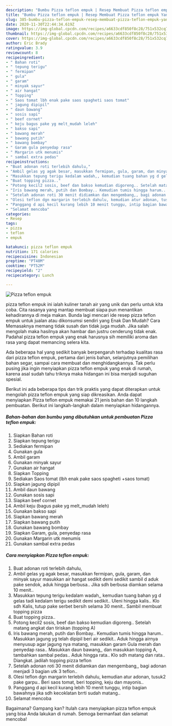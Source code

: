 ```yaml
---
description: "Bumbu Pizza teflon empuk | Resep Membuat Pizza teflon empuk Yang Enak Banget"
title: "Bumbu Pizza teflon empuk | Resep Membuat Pizza teflon empuk Yang Enak Banget"
slug: 385-bumbu-pizza-teflon-empuk-resep-membuat-pizza-teflon-empuk-yang-enak-banget
date: 2020-11-30T22:44:34.619Z
image: https://img-global.cpcdn.com/recipes/a6633cdf850f8c28/751x532cq70/pizza-teflon-empuk-foto-resep-utama.jpg
thumbnail: https://img-global.cpcdn.com/recipes/a6633cdf850f8c28/751x532cq70/pizza-teflon-empuk-foto-resep-utama.jpg
cover: https://img-global.cpcdn.com/recipes/a6633cdf850f8c28/751x532cq70/pizza-teflon-empuk-foto-resep-utama.jpg
author: Eric Brady
ratingvalue: 3.9
reviewcount: 8
recipeingredient:
- " Bahan roti"
- " tepung terigu"
- " fermipan"
- " gula"
- " garam"
- " minyak sayur"
- " air hangat"
- " Topping"
- " Saos tomat lbh enak pake saos spagheti saos tomat"
- " jagung dipipil"
- " daun bawang"
- " sosis sapi"
- " beef cornet"
- " keju bagus pake yg melt_mudah leleh"
- " bakso sapi"
- " bawang merah"
- " bawang putih"
- " bawang bombay"
- " Garam gula penyedap rasa"
- " Margarin utk menumis"
- " sambal extra pedas"
recipeinstructions:
- "Buat adonan roti terlebih dahulu,"
- "Ambil gelas yg agak besar, masukkan fermipan, gula, garam, dan minyak sayur masukkan air hangat sedikit demi sedikit sambil d aduk pake sendok, aduk hingga berbusa.. Jika sdh berbusa diamkan selama 10 menit.."
- "Masukkan tepung terigu kedalam wadah,, kemudian tuang bahan yg d gelas tadi kedalam terigu sedikit demi sedikit.. Uleni hingga kalis.. Klo sdh Kalis, tutup pake serbet bersih selama 30 menit.. Sambil membuat topping pizza"
- "Buat topping pizza.."
- "Potong kecil2 sosis, beef dan bakso kemudian digoreng.. Setelah matang angkat dan tiriskan (topping A)"
- "Iris bawang merah, putih dan Bombay.. Kemudian tumis hingga harum.. Masukkan jagung yg telah dipipil beri air sedikit.. Aduk hingga airnya menyusup agar jagung nya matang, masukkan garam Gula merah dan penyedap rasa.. Masukkan daun bawang,, dan masukkan topping A, tambahkan sambal pedas.. Aduk hingga rata.. Klo sdh matang dan rata.. Diangkat. jadilah topping pizza teflon"
- "Setelah adonan roti 30 menit didiamkan dan mengembang,, bagi adonan menjadi 3 bagian utk 3 teflon.."
- "Olesi teflon dgn margarin terlebih dahulu, kemudian atur adonan, tusuk2 pake garpu.. Beri saos tomat, beri topping, keju dan mayonis.."
- "Panggang d api kecil kurang lebih 10 menit tunggu, intip bagian bawahnya jika sdh kecoklatan brrti sudah matang.."
- "Selamat mencoba"
categories:
- Resep
tags:
- pizza
- teflon
- empuk

katakunci: pizza teflon empuk 
nutrition: 171 calories
recipecuisine: Indonesian
preptime: "PT40M"
cooktime: "PT52M"
recipeyield: "2"
recipecategory: Lunch

---
```



![Pizza teflon empuk](https://img-global.cpcdn.com/recipes/a6633cdf850f8c28/751x532cq70/pizza-teflon-empuk-foto-resep-utama.jpg)


pizza teflon empuk ini ialah kuliner tanah air yang unik dan perlu untuk kita coba. Cita rasanya yang mantap membuat siapa pun menantikan kehadirannya di meja makan.
Bunda lagi mencari ide resep pizza teflon empuk untuk jualan atau dikonsumsi sendiri yang Enak Dan Mudah? Cara Memasaknya memang tidak susah dan tidak juga mudah. Jika salah mengolah maka hasilnya akan hambar dan justru cenderung tidak enak. Padahal pizza teflon empuk yang enak harusnya sih memiliki aroma dan rasa yang dapat memancing selera kita.

Ada beberapa hal yang sedikit banyak berpengaruh terhadap kualitas rasa dari pizza teflon empuk, pertama dari jenis bahan, selanjutnya pemilihan bahan segar, sampai cara membuat dan menghidangkannya. Tak perlu pusing jika ingin menyiapkan pizza teflon empuk yang enak di rumah, karena asal sudah tahu triknya maka hidangan ini bisa menjadi suguhan spesial.




Berikut ini ada beberapa tips dan trik praktis yang dapat diterapkan untuk mengolah pizza teflon empuk yang siap dikreasikan. Anda dapat menyiapkan Pizza teflon empuk memakai 21 jenis bahan dan 10 langkah pembuatan. Berikut ini langkah-langkah dalam menyiapkan hidangannya.

<!--inarticleads1-->

##### Bahan-bahan dan bumbu yang dibutuhkan untuk pembuatan Pizza teflon empuk:

1. Siapkan  Bahan roti
1. Siapkan  tepung terigu
1. Sediakan  fermipan
1. Gunakan  gula
1. Ambil  garam
1. Gunakan  minyak sayur
1. Gunakan  air hangat
1. Siapkan  Topping
1. Sediakan  Saos tomat (lbh enak pake saos spagheti +saos tomat)
1. Siapkan  jagung dipipil
1. Ambil  daun bawang
1. Gunakan  sosis sapi
1. Siapkan  beef cornet
1. Ambil  keju (bagus pake yg melt_mudah leleh)
1. Gunakan  bakso sapi
1. Siapkan  bawang merah
1. Siapkan  bawang putih
1. Gunakan  bawang bombay
1. Siapkan  Garam, gula, penyedap rasa
1. Gunakan  Margarin utk menumis
1. Gunakan  sambal extra pedas




<!--inarticleads2-->

##### Cara menyiapkan Pizza teflon empuk:

1. Buat adonan roti terlebih dahulu,
1. Ambil gelas yg agak besar, masukkan fermipan, gula, garam, dan minyak sayur masukkan air hangat sedikit demi sedikit sambil d aduk pake sendok, aduk hingga berbusa.. Jika sdh berbusa diamkan selama 10 menit..
1. Masukkan tepung terigu kedalam wadah,, kemudian tuang bahan yg d gelas tadi kedalam terigu sedikit demi sedikit.. Uleni hingga kalis.. Klo sdh Kalis, tutup pake serbet bersih selama 30 menit.. Sambil membuat topping pizza
1. Buat topping pizza..
1. Potong kecil2 sosis, beef dan bakso kemudian digoreng.. Setelah matang angkat dan tiriskan (topping A)
1. Iris bawang merah, putih dan Bombay.. Kemudian tumis hingga harum.. Masukkan jagung yg telah dipipil beri air sedikit.. Aduk hingga airnya menyusup agar jagung nya matang, masukkan garam Gula merah dan penyedap rasa.. Masukkan daun bawang,, dan masukkan topping A, tambahkan sambal pedas.. Aduk hingga rata.. Klo sdh matang dan rata.. Diangkat. jadilah topping pizza teflon
1. Setelah adonan roti 30 menit didiamkan dan mengembang,, bagi adonan menjadi 3 bagian utk 3 teflon..
1. Olesi teflon dgn margarin terlebih dahulu, kemudian atur adonan, tusuk2 pake garpu.. Beri saos tomat, beri topping, keju dan mayonis..
1. Panggang d api kecil kurang lebih 10 menit tunggu, intip bagian bawahnya jika sdh kecoklatan brrti sudah matang..
1. Selamat mencoba




Bagaimana? Gampang kan? Itulah cara menyiapkan pizza teflon empuk yang bisa Anda lakukan di rumah. Semoga bermanfaat dan selamat mencoba!
